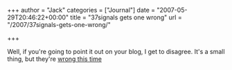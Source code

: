 +++
author = "Jack"
categories = ["Journal"]
date = "2007-05-29T20:46:22+00:00"
title = "37signals gets one wrong"
url = "/2007/37signals-gets-one-wrong/"

+++

Well, if you're going to point it out on your blog, I get to disagree. It's a small thing, but they're [wrong this time][1]

 [1]: http://www.37signals.com/svn/posts/427-design-decisions-new-comment-lines-at-basecamp-messages-screen